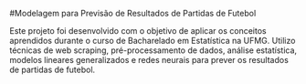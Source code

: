 #Modelagem para Previsão de Resultados de Partidas de Futebol

Este projeto foi desenvolvido com o objetivo de aplicar os conceitos aprendidos durante o curso de Bacharelado em Estatística na UFMG. Utilizo técnicas de web scraping, pré-processamento de dados, análise estatística, modelos lineares generalizados e redes neurais para prever os resultados de partidas de futebol.
